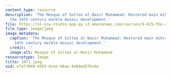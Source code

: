 ```yaml
---
content_type: resource
description: 'The Mosque of Sultan al-Nasir Muhammad: Restored main mihrab showing
  the 14th century marble mosaic development.'
file: https://ol-ocw-studio-app-qa.s3.amazonaws.com/courses/4-615-the-architecture-of-cairo-spring-2002/e7af396043036cee66ae4e84ed57bc6a_1071.jpeg
file_type: image/jpeg
image_metadata:
  caption: 'The Mosque of Sultan al-Nasir Muhammad: Restored main mihrab showing the
    14th century marble mosaic development.'
  credit: ''
  image-alt: Mosque of Sultan al-Nasir Muhammad
resourcetype: Image
title: 1071.jpeg
uid: e7af3960-4303-6cee-66ae-4e84ed57bc6a
---
```

